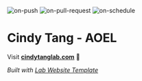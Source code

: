 
  ![on-push](../../actions/workflows/on-push.yaml/badge.svg)
  ![on-pull-request](../../actions/workflows/on-pull-request.yaml/badge.svg)
  ![on-schedule](../../actions/workflows/on-schedule.yaml/badge.svg)

  # Cindy Tang - AOEL

  Visit **[cindytanglab.com](https://cindytanglab.com)** 🚀

  _Built with [Lab Website Template](https://greene-lab.gitbook.io/lab-website-template-docs)_
